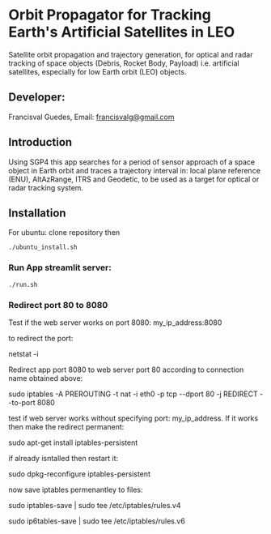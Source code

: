 # Orbit Propagator for Tracking Earth's Artificial Satellites in LEO

Satellite orbit propagation and trajectory generation, for optical and radar tracking of space objects (Debris, Rocket Body, Payload) i.e. artificial satellites, especially for low Earth orbit (LEO) objects.

## Developer:

Francisval Guedes, Email: francisvalg@gmail.com

## Introduction

Using SGP4 this app searches for a period of sensor approach of a space object in Earth orbit and traces a trajectory interval in: local plane reference (ENU), AltAzRange, ITRS and Geodetic, to be used as a target for optical or radar tracking system.

## Installation

For ubuntu: clone repository then

~~~ 
./ubuntu_install.sh
~~~

### Run App streamlit server:

~~~ 
./run.sh
~~~

### Redirect port 80 to 8080

Test if the web server works on port 8080: my_ip_address:8080

to redirect the port: 

netstat -i

Redirect app port 8080 to web server port 80 according to connection name obtained above:

sudo iptables -A PREROUTING -t nat -i eth0 -p tcp --dport 80 -j REDIRECT --to-port 8080

test if web server works without specifying port: my_ip_address. If it works then make the redirect permanent:

sudo apt-get install iptables-persistent

if already isntalled then restart it:

sudo dpkg-reconfigure iptables-persistent

now save iptables permenantley to files:

sudo iptables-save | sudo tee /etc/iptables/rules.v4

sudo ip6tables-save | sudo tee /etc/iptables/rules.v6

